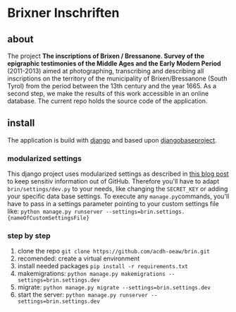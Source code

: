 # Brixner Inschriften

## about
The project **The inscriptions of Brixen / Bressanone. Survey of the epigraphic testimonies of the Middle Ages and the Early Modern Period** (2011-2013) aimed at photographing, transcribing and describing all inscriptions on the territory of the municipality of Brixen/Bressanone (South Tyrol) from the period between the 13th century and the year 1665. As a second step, we make the results of this work accessible in an online database.
The current repo holds the source code of the application.

## install

The application is build with [django](https://www.djangoproject.com/) and based upon [djangobaseproject](https://github.com/acdh-oeaw/djangobaseproject). 

### modularized settings

This django project uses modularized settings as described in [this blog post](https://simpleisbetterthancomplex.com/tips/2017/07/03/django-tip-20-working-with-multiple-settings-modules.html) to keep sensitiv information out of GitHub. Therefore you'll have to adapt `brin/settings/dev.py` to your needs, like changing the `SECRET_KEY` or adding your specific data base settings.
To execute any `manage.py`commands, you'll have to pass in a settings parameter pointing to your custom settings file like: `python manage.py runserver --settings=brin.settings.{nameOfCustomSettingsFile}`

### step by step

1. clone the repo `git clone https://github.com/acdh-oeaw/brin.git`
2. recomended: create a virtual environment
3. install needed packages `pip install -r requirements.txt`
4. makemigrations: `python manage.py makemigrations --settings=brin.settings.dev` 
5. migrate: `python manage.py migrate --settings=brin.settings.dev`
5. start the server: `python manage.py runserver --settings=brin.settings.dev`

